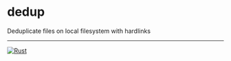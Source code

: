 # dedup
Deduplicate files on local filesystem with hardlinks

-----

[![Rust](https://github.com/shikhalev/dedup/actions/workflows/rust.yml/badge.svg)](https://github.com/shikhalev/dedup/actions/workflows/rust.yml)
